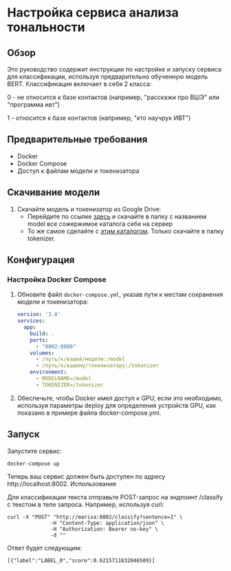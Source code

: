 # Настройка сервиса анализа тональности

## Обзор
Это руководство содержит инструкции по настройке и запуску сервиса для классификации, используя предварительно обученную модель BERT.
Классификация включает в себя 2 класса: 

0 - не относится к базе контактов (например, "расскажи про ВШЭ" или "программа ивт")

1 - относится к базе контактов (например, "кто научрук ИВТ")

## Предварительные требования
- Docker
- Docker Compose
- Доступ к файлам модели и токенизатора

## Скачивание модели
1. Скачайте модель и токенизатор из Google Drive:
   - Перейдите по ссылке [здесь](https://drive.google.com/drive/folders/1iuNT4l-__sH2ZNhQ2oil74xc3YiqCC2Y?usp=sharing) и скачайте в папку с названием model все сожержимое каталога себе на сервер
   - То же самое сделайте с [этим каталогом](https://drive.google.com/drive/folders/1zOf471swnD1djhRq6Pn7oFvH-Yg0sy9-?usp=sharing). Только скачайте в папку tokenizer.
   
## Конфигурация
### Настройка Docker Compose
1. Обновите файл `docker-compose.yml`, указав пути к местам сохранения модели и токенизатора:
   ```yaml
   version: '3.8'
   services:
     app:
       build: .
       ports:
         - "8002:8000"
       volumes:
         - /путь/к/вашей/модели:/model
         - /путь/к/вашему/токенизатору:/tokenizer
       environment:
         - MODELNAME=/model
         - TOKENIZER=/tokenizer
    ```
2. Обеспечьте, чтобы Docker имел доступ к GPU, если это необходимо, используя параметры deploy для определения устройств GPU, как показано в примере файла docker-compose.yml.

## Запуск
Запустите сервис:

```
docker-compose up
```

Теперь ваш сервис  должен быть доступен по адресу http://localhost:8002.
Использование

Для классификации текста отправьте POST-запрос на эндпоинт /classify с текстом в теле запроса. Например, используя curl:

```
curl -X "POST" "http://marisa:8002/classify?sentence=1" \
              -H "Content-Type: application/json" \
              -H "Authorization: Bearer no-key" \
              -d ""
```

Ответ будет следующим:
```
[{"label":"LABEL_0","score":0.6215711832046509}]
```